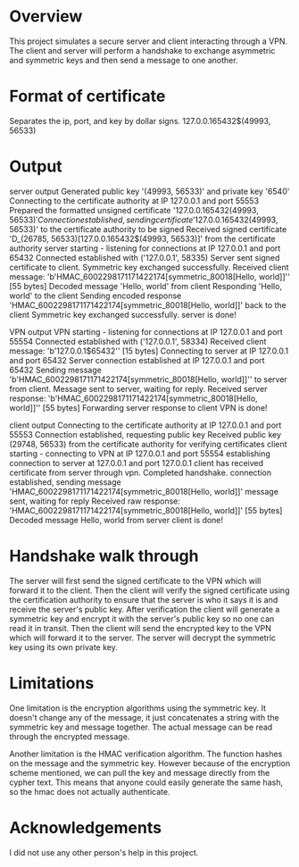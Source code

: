 # Overview
This project simulates a secure server and client interacting through a VPN. The client and server will perform a handshake to exchange asymmetric and symmetric keys and then send a message to one another. 

# Format of certificate
Separates the ip, port, and key by dollar signs. 
$127.0.0.1$65432$(49993, 56533)

# Output

server output
Generated public key '(49993, 56533)' and private key '6540'
Connecting to the certificate authority at IP 127.0.0.1 and port 55553
Prepared the formatted unsigned certificate '$127.0.0.1$65432$(49993, 56533)'
Connection established, sending certificate '$127.0.0.1$65432$(49993, 56533)' to the certificate authority to be signed
Received signed certificate 'D_(26785, 56533)[$127.0.0.1$65432$(49993, 56533)]' from the certificate authority
server starting - listening for connections at IP 127.0.0.1 and port 65432
Connected established with ('127.0.0.1', 58335)
Server sent signed certificate to client. 
Symmetric key exchanged successfully.
Received client message: 'b'HMAC_6002298171171422174[symmetric_80018[Hello, world]]'' [55 bytes]
Decoded message 'Hello, world' from client
Responding 'Hello, world' to the client
Sending encoded response 'HMAC_6002298171171422174[symmetric_80018[Hello, world]]' back to the client
Symmetric key exchanged successfully.
server is done!

VPN output 
VPN starting - listening for connections at IP 127.0.0.1 and port 55554
Connected established with ('127.0.0.1', 58334)
Received client message: 'b'127.0.0.1$65432'' [15 bytes]
Connecting to server at IP 127.0.0.1 and port 65432
Server connection established at IP 127.0.0.1 and port 65432
Sending message 'b'HMAC_6002298171171422174[symmetric_80018[Hello, world]]'' to server from client.
Message sent to server, waiting for reply.
Received server response: 'b'HMAC_6002298171171422174[symmetric_80018[Hello, world]]'' [55 bytes]
Forwarding server response to client
VPN is done!

client output
Connecting to the certificate authority at IP 127.0.0.1 and port 55553
Connection established, requesting public key
Received public key (29748, 56533) from the certificate authority for verifying certificates
client starting - connecting to VPN at IP 127.0.0.1 and port 55554
establishing connection to server at 127.0.0.1 and port 127.0.0.1
client has received certificate from server through vpn.
Completed handshake.
connection established, sending message 'HMAC_6002298171171422174[symmetric_80018[Hello, world]]'
message sent, waiting for reply
Received raw response: 'HMAC_6002298171171422174[symmetric_80018[Hello, world]]' [55 bytes]
Decoded message Hello, world from server
client is done!

# Handshake walk through
The server will first send the signed certificate to the VPN which will forward it to the client. Then the client will verify the signed certificate using the certification authority to ensure that the server is who it says it is and receive the server's public key. After verification the client will generate a symmetric key and encrypt it with the server's public key so no one can read it in transit. Then the client will send the encrypted key to the VPN which will forward it to the server. The server will decrypt the symmetric key using its own private key.

# Limitations
One limitation is the encryption algorithms using the symmetric key. It doesn't change any of the message, it just concatenates a string with the symmetric key and message together. The actual message can be read through the encrypted message.

Another limitation is the HMAC verification algorithm. The function hashes on the message and the symmetric key. However because of the encryption scheme mentioned, we can pull the key and message directly from the cypher text. This means that anyone could easily generate the same hash, so the hmac does not actually authenticate. 

# Acknowledgements
I did not use any other person's help in this project. 
